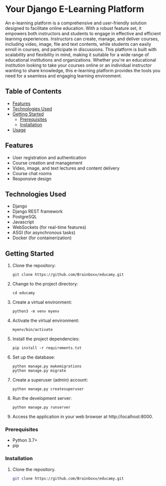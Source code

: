 # Your Django E-Learning Platform

An e-learning platform is a comprehensive and user-friendly solution designed to facilitate online education. With a robust feature set, it empowers both instructors and students to engage in effective and efficient learning experiences. Instructors can create, manage, and deliver courses, including video, image, file and text contents, while students can easily enroll in courses, and participate in discussions. This platform is built with scalability and flexibility in mind, making it suitable for a wide range of educational institutions and organizations. Whether you're an educational institution looking to take your courses online or an individual instructor wanting to share knowledge, this e-learning platform provides the tools you need for a seamless and engaging learning environment.

## Table of Contents
- [Features](#features)
- [Technologies Used](#technologies-used)
- [Getting Started](#getting-started)
  - [Prerequisites](#prerequisites)
  - [Installation](#installation)
- [Usage](#usage)


## Features

- User registration and authentication
- Course creation and management
- Video, image, and text lectures and content delivery
- Course chat rooms
- Responsive design

## Technologies Used

- Django
- Django REST framework
- PostgreSQL
- Javascript
- WebSockets (for real-time features)
- ASGI (for asynchronous tasks)
- Docker (for containerization)

## Getting Started

1. Clone the repository:
   ```
   git clone https://github.com/Brainboxx/educamy.git
   ```
3. Change to the project directory:
   ```
   cd educamy
   ```
5. Create a virtual environment:
   ```
   python3 -m venv myenv
   ```
7. Activate the virtual environment:
   ```
   myenv/bin/activate
   ```
9. Install the project dependencies:
    ```
    pip install -r requirements.txt
    ```
11. Set up the database:
    ```
    python manage.py makemigrations
    python manage.py migrate
    ```
13. Create a superuser (admin) account:
    ```
    python manage.py createsuperuser
    ```
15. Run the development server:
    ```
    python manage.py runserver
    ```
17. Access the application in your web browser at http://localhost:8000.

### Prerequisites

- Python 3.7+
- pip

### Installation

1. Clone the repository.

   ```sh
   git clone https://github.com/Brainboxx/educamy.git



